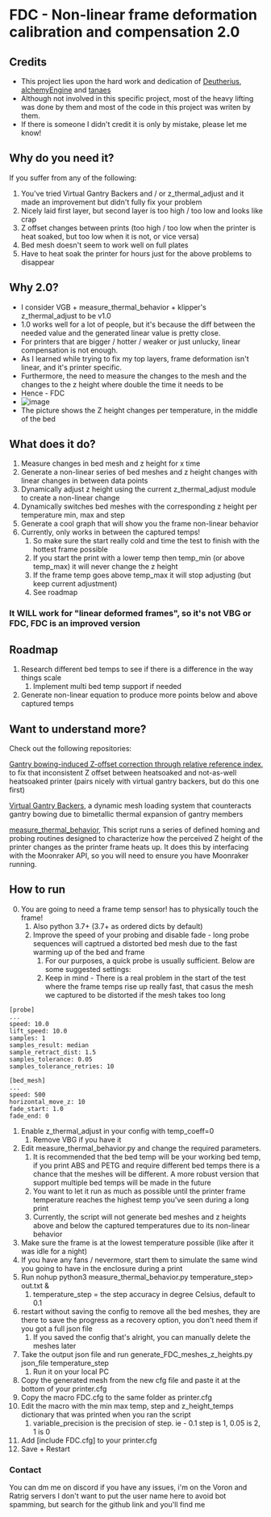 # FDC - Non-linear frame deformation calibration and compensation 2.0

## Credits
* This project lies upon the hard work and dedication of [Deutherius](https://github.com/Deutherius), [alchemyEngine](https://github.com/alchemyEngine) and [tanaes]( https://github.com/tanaes)
* Although not involved in this specific project, most of the heavy lifting was done by them and most of the code in this project was writen by them.
* If there is someone I didn't credit it is only by mistake, please let me know!

## Why do you need it?
If you suffer from any of the following:
1) You've tried Virtual Gantry Backers and / or z_thermal_adjust and it made an improvement but didn't fully fix your problem
2) Nicely laid first layer, but second layer is too high / too low and looks like crap
3) Z offset changes between prints (too high / too low when the printer is heat soaked, but too low when it is not, or vice versa)
4) Bed mesh doesn't seem to work well on full plates
5) Have to heat soak the printer for hours just for the above problems to disappear

## Why 2.0?
* I consider VGB + measure_thermal_behavior + klipper's z_thermal_adjust to be v1.0
* 1.0 works well for a lot of people, but it's because the diff between the needed value and the generated linear value is pretty close.
* For printers that are bigger / hotter / weaker or just unlucky, linear compensation is not enough.
* As I learned while trying to fix my top layers, frame deformation isn't linear, and it's printer specific. 
* Furthermore, the need to measure the changes to the mesh and the changes to the z height where double the time it needs to be
* Hence - FDC
* ![image](https://user-images.githubusercontent.com/6442378/206245509-7aa45f54-f028-4fa7-9ada-b1f44663651c.png)
* The picture shows the Z height changes per temperature, in the middle of the bed

## What does it do?
1. Measure changes in bed mesh and z height for x time
2. Generate a non-linear series of bed meshes and z height changes with linear changes in between data points
3. Dynamically adjust z height using the current z_thermal_adjust module to create a non-linear change
4. Dynamically switches bed meshes with the corresponding z height per temperature min, max and step
5. Generate a cool graph that will show you the frame non-linear behavior
6. Currently, only works in between the captured temps!
   1. So make sure the start really cold and time the test to finish with the hottest frame possible
   2. If you start the print with a lower temp then temp_min (or above temp_max) it will never change the z height
   3. If the frame temp goes above temp_max it will stop adjusting (but keep current adjustment)
   4. See roadmap

### It WILL work for "linear deformed frames", so it's not VBG or FDC, FDC is an improved version

## Roadmap 
1. Research different bed temps to see if there is a difference in the way things scale
   1. Implement multi bed temp support if needed
2. Generate non-linear equation to produce more points below and above captured temps

## Want to understand more?
Check out the following repositories:

[Gantry bowing-induced Z-offset correction through relative reference index](https://github.com/Deutherius/Gantry-bowing-induced-Z-offset-correction-through-relative-reference-index), to fix that inconsistent Z offset between heatsoaked and not-as-well heatsoaked printer (pairs nicely with virtual gantry backers, but do this one first)

[Virtual Gantry Backers](https://github.com/Deutherius/VGB), a dynamic mesh loading system that counteracts gantry bowing due to bimetallic thermal expansion of gantry members

[measure_thermal_behavior](https://github.com/alchemyEngine/measure_thermal_behavior), This script runs a series of defined homing and probing routines designed to characterize how the perceived Z height of the printer changes as the printer frame heats up. It does this by interfacing with the Moonraker API, so you will need to ensure you have Moonraker running.

## How to run 
0. You are going to need a frame temp sensor! has to physically touch the frame!
   1. Also python 3.7+ (3.7+ as ordered dicts by default)
   2. Improve the speed of your probing and disable fade -  long probe sequences will captrued a distorted bed mesh due to the fast warming up of the bed and frame
      1. For our purposes, a quick probe is usually sufficient. Below are some suggested settings:
      2. Keep in mind - There is a real problem in the start of the test where the frame temps rise up really fast, that casus the mesh we captured to be distorted if the mesh takes too long

```
[probe]
...
speed: 10.0
lift_speed: 10.0
samples: 1
samples_result: median
sample_retract_dist: 1.5
samples_tolerance: 0.05
samples_tolerance_retries: 10

[bed_mesh]
...
speed: 500
horizontal_move_z: 10
fade_start: 1.0 
fade_end: 0
```
1. Enable z_thermal_adjust in your config with temp_coeff=0
   1. Remove VBG if you have it
2. Edit measure_thermal_behavior.py and change the required parameters.
   1. It is recommended that the bed temp will be your working bed temp, if you print ABS and PETG and require different bed temps there is a chance that the meshes will be different. A more robust version that support multiple bed temps will be made in the future
   2. You want to let it run as much as possible until the printer frame temperature reaches the highest temp you've seen during a long print
   3. Currently, the script will not generate bed meshes and z heights above and below the captured temperatures due to its non-linear behavior 
3. Make sure the frame is at the lowest temperature possible (like after it was idle for a night)
4. If you have any fans / nevermore, start them to simulate the same wind you going to have in the enclosure during a print
5. Run nohup python3 measure_thermal_behavior.py temperature_step> out.txt &
   1. temperature_step = the step accuracy in degree Celsius, default to 0.1
6. restart without saving the config to remove all the bed meshes, they are there to save the progress as a recovery option, you don't need them if you got a full json file
   1. If you saved the config that's alright, you can manually delete the meshes later
7. Take the output json file and run generate_FDC_meshes_z_heights.py json_file temperature_step
   1. Run it on your local PC
8. Copy the generated mesh from the new cfg file and paste it at the bottom of your printer.cfg
9. Copy the macro FDC.cfg to the same folder as printer.cfg
10. Edit the macro with the min max temp, step and z_height_temps dictionary that was printed when you ran the script
    1. variable_precision is the precision of step. ie - 0.1 step is 1, 0.05 is 2, 1 is 0
11. Add [include FDC.cfg] to your printer.cfg
12. Save + Restart

### Contact
You can dm me on discord if you have any issues, i'm on the Voron and Ratrig servers
I don't want to put the user name here to avoid bot spamming, but search for the github link and you'll find me